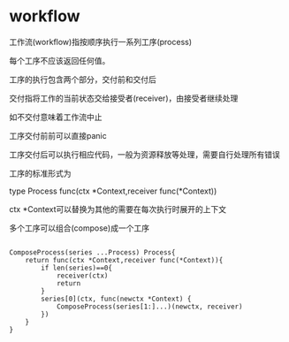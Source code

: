 # workflow

工作流(workflow)指按顺序执行一系列工序(process)

每个工序不应该返回任何值。

工序的执行包含两个部分，交付前和交付后

交付指将工作的当前状态交给接受者(receiver)，由接受者继续处理

如不交付意味着工作流中止

工序交付前前可以直接panic

工序交付后可以执行相应代码，一般为资源释放等处理，需要自行处理所有错误



工序的标准形式为


type Process func(ctx *Context,receiver func(*Context))


ctx *Context可以替换为其他的需要在每次执行时展开的上下文

多个工序可以组合(compose)成一个工序

```

ComposeProcess(series ...Process) Process{
    return func(ctx *Context,receiver func(*Context)){
        if len(series)==0{
            receiver(ctx)
            return
        }
        series[0](ctx, func(newctx *Context) {
			ComposeProcess(series[1:]...)(newctx, receiver)
		})
    }
}   

```

